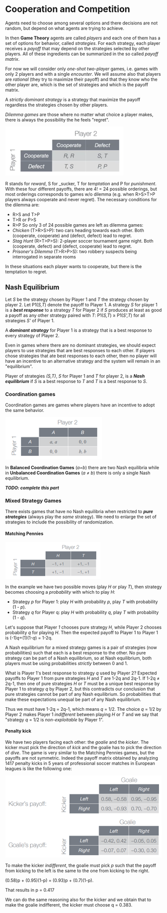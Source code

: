# Cooperation and Competition

Agents need to choose among several options and there decisions are not random, but depend on what agents are trying to achieve.

In then **Game Theory** agents are called _players_ and each one of them has a set of options for behavior, called _strategies_. For each strategy, each player receives a _payoff_ that may depend on the strategies selected by other players. All of these ingredients can be summarized in the so called _payoff matrix_.

For now we will consider only _one-shot two-player_ games, i.e. games with only 2 players and with a single _encounter_. We will assume also that players are _rational_ (they try to maximize their payoff) and that they know who the other player are, which is the set of strategies and which is the payoff matrix.

A _strictly dominant strategy_ is a strategy that maximize the payoff regardless the strategies chosen by other players.

_Dilemma games_ are those where no matter what choice a player makes, there is always the possibility the he feels "regret".

![](assets/markdown-img-paste-20211010181211605.png)

R stands for _reward_, S for _sucker, T for _temptation_ and P for _punishment_. With these four different payoffs, there are 4! = 24 possible orderings, but most orderings corresponds to games w/o dilemma (e.g. when R>S>T>P players always cooperate and never regret). The necessary conditions for the dilemma are:
 - R>S and T>P
 - T>R or P>S
 - R>P
So only 3 of 24 possible games are left as dilemma games:
 - _Chicken_ (T>R>S>P): two cars heading towards each other. Both (cooperate, cooperate) and (defect, defect) lead to regret.
 - _Stag Hunt_ (R>T>P>S): 2-player soccer tournament game night. Both (cooperate, defect) and (defect, cooperate) lead to regret.
 - _Prisoner's Dilemma_ (T>R>P>S): two robbery suspects being interrogated in separate rooms

In these situations each player wants to cooperate, but there is the temptation to regret.

## Nash Equilibrium

Let _S_ be the strategy chosen by Player 1 and _T_ the strategy chosen by player 2. Let P1(_S,T_) denote the payoff to Player 1. A strategy _S_ for player 1 is a _**best response**_ to a strategy _T_ for Player 2 if _S_ produces at least as good a payoff as any other strategy paired with _T_: P1(_S,T_) &ge; P1(_S',T_) for all strategies _S'_ of Player 1.

A _**dominant strategy**_ for Player 1 is a strategy that is a best response to every strategy of Player 2.

Even in games where there are no dominant strategies, we should expect players to use strategies that are best responses to each other. If players chose strategies that ate best responses to each other, then no player will have an incentive to an alternative strategy and the system will remain in an "equilibrium".

Player of strategies _(S,T)_, _S_ for Player 1 and _T_ for player 2, is a _**Nash equilibrium**_ if _S_ is a best response to _T_ and _T_ is a best response to _S_.

### Coordination games

Coordination games are games where players have an incentive to adopt the same behavior.

![table](assets/markdown-img-paste-20211014113209388.png)

In **Balanced Coordination Games** (_a=b_) there are two Nash equilibria while in **Unbalanced Coordination Games** (_a &ne; b_) there is only a single Nash equilibrium.

**_TODO: complete this part_**

### Mixed Strategy Games

There exists games that have no Nash equilibria when restricted to _**pure strategies**_ (always play the _same_ strategy). We need to enlarge the set of strategies to include the possibility of randomization.

#### Matching Pennies

![](assets/markdown-img-paste-20211014114211281.png)

In the example we have two possible moves (play _H_ or play _T_), then strategy becomes choosing a _probability_ with which to play _H_:
 - Strategy _p_ for Player 1: play _H_ with probability _p_, play _T_ with probability (1 - _p_).
 - Strategy _q_ for Player q: play _H_ with probability _q_, play _T_ with probability (1 - _q_).

Let's suppose that Player _1_ chooses pure strategy _H_, while Player 2 chooses probability _q_ for playing _H_. Then the expected payoff to Player 1 to Player 1 is (-1)_q_+(1)(1-_q_) = 1-2q.

A Nash equilibrium for a mixed strategy games is a pair of strategies (now probabilities) such that each is a best response to the other. No pure strategy can be part of a Nash equilibrium, so at Nash equilibrium, both players must be using probabilities _strictly_ between 0 and 1.

What is Player 1's best response to strategy _q_ used by Player 2?
Expected payoffs to Player 1 from pure strategies _H_ and _T_ are 1-2q and 2q-1. If 1-2q &ne; 2q-1, then one of pure strategies _H_ or _T_ must be a unique best response by Player 1 to strategy _q_ by Player 2, but this contradicts our conclusion that pure strategies cannot be part of any Nash equilibrium. So probabilities that make these expectations unequal be part of any Nash equilibrium.

Thus we must have 1-2q = 2q-1, which means _q_ = 1/2.
The choice _q_ = 1/2 by Player 2 makes Player 1 _indifferent_ between playing _H_ or _T_ and we say that "strategy _q_ = 1/2 is _non-exploitable_ by Player 1".

#### Penalty kick
We have two players facing each other: the _goalie_ and the _kicker_. The kicker must pick the direction of _kick_ and the goalie has to pick the direction of _dive_.
The game is very similar to the Matching Pennies games, but the payoffs are not symmetric. Indeed the payoff matrix obtained by analyzing 1417 penalty kicks in 5 years of professional soccer matches in European leagues is like the following one:

![payoff matrices](assets/markdown-img-paste-20211014120224294.png)

To make the kicker _indifferent_, the goalie must pick _p_ such that the payoff from kicking to the left is the same to the one from kicking to the right.

(0.58)p + (0.95)(1-p) = (0.93)p + (0.7)(1-p).

That results in p = 0.417

We can do the same reasoning also for the kicker and we obtain that to make the goalie indifferent, the kicker must choose q = 0.383.
